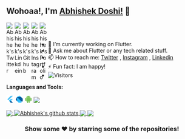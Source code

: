 ## Wohoaa!, I'm [Abhishek Doshi!](https://abhishekdoshi.netlify.app/) 👋


<a href="https://twitter.com/AbhishekDoshi26">
  <img align="left" alt="Abhishek's Twitter" width="22px" src="https://cdn.jsdelivr.net/npm/simple-icons@v3/icons/twitter.svg" />
</a>
<a href="https://www.linkedin.com/in/abhishek-doshi-520983199/">
  <img align="left" alt="Abhishek's Linkdein" width="22px" src="https://cdn.jsdelivr.net/npm/simple-icons@v3/icons/linkedin.svg" />
</a>
<a href="https://github.com/AbhishekDoshi26">
  <img align="left" alt="Abhishek's Github" width="22px" src="https://cdn.jsdelivr.net/npm/simple-icons@v3/icons/github.svg" />
</a>
<a href="https://www.instagram.com/_abhishek_doshi/">
  <img align="left" alt="Abhishek's Instagram" width="22px" src="https://cdn.jsdelivr.net/npm/simple-icons@v3/icons/instagram.svg" />
</a>
<a href="https://abhishekdoshi.netlify.app/">
  <img align="left" alt="Abhishek's Portfolio" width="22px" src="https://cdn.jsdelivr.net/npm/simple-icons@v3/icons/flutter.svg" />
</a>


<br/>
<br/>



- 🔭 I’m currently working on Flutter.
- 💬 Ask me about Flutter or any tech related stuff.
- 📫 How to reach me: [Twitter](https://twitter.com/AbhishekDoshi26) , [Instagram](https://www.instagram.com/_abhishek_doshi/) , [Linkedin](https://www.linkedin.com/in/abhishek-doshi-520983199/)
- ⚡ Fun fact: I am happy!
- ![Visitors](https://visitor-badge.laobi.icu/badge?page_id=AbhishekDoshi26.AbhishekDoshi26)                                 




**Languages and Tools:**  

<code><img height="20" src="https://raw.githubusercontent.com/github/explore/80688e429a7d4ef2fca1e82350fe8e3517d3494d/topics/flutter/flutter.png"></code>
<code><img height="20" src="https://raw.githubusercontent.com/github/explore/80688e429a7d4ef2fca1e82350fe8e3517d3494d/topics/dart/dart.png"></code>
<code><img height="20" src="https://raw.githubusercontent.com/github/explore/80688e429a7d4ef2fca1e82350fe8e3517d3494d/topics/android/android.png"></code>
<code><img height="20" src="https://cdn.jsdelivr.net/npm/simple-icons@3.10.0/icons/java.svg"></code>

<a href="https://github.com/AbhishekDoshi26">
  <img align="center" src="https://github-readme-stats.vercel.app/api/top-langs/?username=AbhishekDoshi26&theme=dark&hide_langs_below=1" height="250px"/>
</a>
<a href="https://github.com/AbhishekDoshi26">
 <img align="center" src="https://github-readme-stats.vercel.app/api?username=AbhishekDoshi26&show_icons=true&theme=dark&line_height=27" alt="Abhishek's github stats" height="250px"/>
</a>
<a href="https://github.com/AbhishekDoshi26/contactus">
  <img align="center" src="https://github-readme-stats.vercel.app/api/pin/?username=AbhishekDoshi26&repo=contactus&theme=dark" />
</a>
<a href="https://github.com/AbhishekDoshi26/Shoppping-UI">
 <img align="center" src="https://github-readme-stats.vercel.app/api/pin/?username=AbhishekDoshi26&repo=Shoppping-UI&theme=dark" />
</a>


<div align="center">


### Show some ❤️ by starring some of the repositories!

</div>

